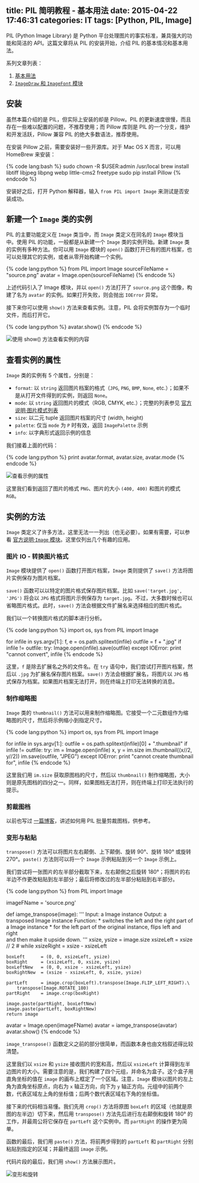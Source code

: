 title: PIL 简明教程 - 基本用法
date: 2015-04-22 17:46:31
categories: IT
tags: [Python, PIL, Image]
---

PIL (Python Image Library) 是 Python 平台处理图片的事实标准，兼具强大的功能和简洁的 API。这篇文章将从 PIL 的安装开始，介绍 PIL 的基本情况和基本用法。

系列文章列表：

1. [基本用法]({{site.url}}/2015/04/22/pil-tutorial-basic-usage/)
2. [`ImageDraw` 和 `ImageFont` 模块]({{site.url}}/2015/05/05/pil-tutorial-imagedraw-and-imagefont/)

<!--more-->

## 安装

虽然本篇介绍的是 PIL，但实际上安装的却是 Pillow。PIL 的更新速度很慢，而且存在一些难以配置的问题，不推荐使用；而 Pillow 库则是 PIL 的一个分支，维护和开发活跃，Pillow 兼容 PIL 的绝大多数语法，推荐使用。

在安装 Pillow 之前，需要安装好一些开源库。对于 Mac OS X 而言，可以用 HomeBrew 来安装：

{% code lang:bash %}
sudo chown -R $USER:admin /usr/local
brew install libtiff libjpeg libpng webp little-cms2 freetype
sudo pip install Pillow
{% endcode %}

安装好之后，打开 Python 解释器，输入 `from PIL import Image` 来测试是否安装成功。

## 新建一个 `Image` 类的实例

PIL 的主要功能定义在 `Image` 类当中，而 `Image` 类定义在同名的 `Image` 模块当中。使用 PIL 的功能，一般都是从新建一个 `Image` 类的实例开始。新建 `Image` 类的实例有多种方法。你可以用 `Image` 模块的 `open()` 函数打开已有的图片档案，也可以处理其它的实例，或者从零开始构建一个实例。

{% code lang:python %}
from PIL import Image
sourceFileName = "source.png"
avatar         = Image.open(sourceFileName)
{% endcode %}

上述代码引入了 Image 模块，并以 `open()` 方法打开了 `source.png` 这个图像，构建了名为 `avatar` 的实例。如果打开失败，则会抛出 `IOError` 异常。

接下来你可以使用 `show()` 方法来查看实例。注意，PIL 会将实例暂存为一个临时文件，而后打开它。

{% code lang:python %}
avatar.show()
{% endcode %}

![使用 `show()` 方法查看实例的内容 ]({{site.url}}/attachment/images/Python/pil-tutorial/Image_show.png)

## 查看实例的属性

`Image` 类的实例有 5 个属性，分别是：

* `format`: 以 `string` 返回图片档案的格式（`JPG`, `PNG`, `BMP`, `None`, etc.）；如果不是从打开文件得到的实例，则返回 `None`。
* `mode`: 以 `string` 返回图片的模式（RGB, CMYK, etc.）；完整的列表参见 [官方说明·图片模式列表][mode-list]
* `size`: 以二元 tuple 返回图片档案的尺寸 (width, height)
* `palette`: 仅当 `mode` 为 `P` 时有效，返回 `ImagePalette` 示例
* `info`: 以字典形式返回示例的信息

我们接着上面的代码：

{% code lang:python %}
print avatar.format, avatar.size, avatar.mode
{% endcode %}

![查看示例的属性 ]({{site.url}}/attachment/images/Python/pil-tutorial/Image_attrib.png)

这里我们看到返回了图片的格式 `PNG`、图片的大小 `(400, 400)` 和图片的模式 `RGB`。

## 实例的方法

`Image` 类定义了许多方法，这里无法一一列出（也无必要）。如果有需要，可以参看 [官方说明·`Image` 模块][Image-module]。这里仅列出几个有趣的应用。

### 图片 IO - 转换图片格式

`Image` 模块提供了 `open()` 函数打开图片档案，`Image` 类则提供了 `save()` 方法将图片实例保存为图片档案。

`save()` 函数可以以特定的图片格式保存图片档案。比如 `save('target.jpg', 'JPG')` 将会以 `JPG` 格式将图片示例保存为 `target.jpg`。不过，大多数时候也可以省略图片格式。此时，`save()` 方法会根据文件扩展名来选择相应的图片格式。

我们以一个转换图片格式的脚本进行分析。

{% code lang:python %}
import os, sys
from PIL import Image

for infile in sys.argv[1:]:
    f, e = os.path.splitext(infile)
    outfile = f + ".jpg"
    if infile != outfile:
        try:
            Image.open(infile).save(outfile)
        except IOError:
            print "cannot convert", infile
{% endcode %}

这里，`f` 是除去扩展名之外的文件名。在 `try` 语句中，我们尝试打开图片档案，然后以 `.jpg` 为扩展名保存图片档案。`save()` 方法会根据扩展名，将图片以 `JPG` 格式保存为档案。如果图片档案无法打开，则在终端上打印无法转换的消息。

### 制作缩略图

`Image` 类的 `thumbnail()` 方法可以用来制作缩略图。它接受一个二元数组作为缩略图的尺寸，然后将示例缩小到指定尺寸。

{% code lang:python %}
import os, sys
from PIL import Image

for infile in sys.argv[1:]:
    outfile = os.path.splitext(infile)[0] + ".thumbnail"
    if infile != outfile:
        try:
            im   = Image.open(infile)
            x, y = im.size
            im.thumbnail((x//2, y//2))
            im.save(outfile, "JPEG")
        except IOError:
            print "cannot create thumbnail for", infile
{% endcode %}

这里我们用 `im.size` 获取原图档的尺寸，然后以 `thumbnail()` 制作缩略图，大小则是原先图档的四分之一。同样，如果图档无法打开，则在终端上打印无法执行的提示。

### 剪裁图档

以前也写过 [一篇博客][incise-img]，讲述如何用 PIL 批量剪裁图档，供参考。

### 变形与粘贴

`transpose()` 方法可以将图片左右颠倒、上下颠倒、旋转 90°、旋转 180° 或旋转 270°。`paste()` 方法则可以将一个 `Image` 示例粘贴到另一个 `Image` 示例上。

我们尝试将一张图片的左半部分截取下来，左右颠倒之后旋转 180°；将图片的右半边不作更改粘贴到左半部分；最后将修改过的左半部分粘贴到右半部分。

{% code lang:python %}
from PIL import Image

imageFName = 'source.png'

def iamge_transpose(image):
    '''
        Input: a Image instance
        Output: a transposed Image instance
        Function:
            * switches the left and the right part of a Image instance
            * for the left part of the original instance, flips left and right\
                and then make it upside down.
    '''
    xsize, ysize = image.size
    xsizeLeft    = xsize // 2 # while xsizeRight = xsize - xsizeLeft

    boxLeft      = (0, 0, xsizeLeft, ysize)
    boxRight     = (xsizeLeft, 0, xsize, ysize)
    boxLeftNew   = (0, 0, xsize - xsizeLeft, ysize)
    boxRightNew  = (xsize - xsizeLeft, 0, xsize, ysize)

    partLeft     = image.crop(boxLeft).transpose(Image.FLIP_LEFT_RIGHT).\
        transpose(Image.ROTATE_180)
    partRight    = image.crop(boxRight)

    image.paste(partRight, boxLeftNew)
    image.paste(partLeft, boxRightNew)
    return image

avatar = Image.open(imageFName)
avatar = iamge_transpose(avatar)
avatar.show()
{% endcode %}

`image_transpose()` 函数定义之前的部分很简单，而函数本身也由文档叙述得比较清楚。

这里我们以 `xsize` 和 `ysize` 接收图片的宽和高，然后以 `xsizeLeft` 计算得到左半边图片的大小。需要注意的是，我们构建了四个元组，并命名为盒子。这个盒子用直角坐标的值在 `image` 的画布上框定了一个区域。注意，`Image` 模块以图片的左上角为直角坐标原点，向右为 `x` 轴正方向，向下为 `y` 轴正方向。元组中的前两个数，代表区域左上角的坐标值；后两个数代表区域右下角的坐标值。

接下来的代码相当易懂。我们先用 `crop()` 方法将原图 `boxLeft` 的区域（也就是原图的左半边）切下来，然后用 `transpose()` 方法先后进行左右颠倒和旋转 180° 的工作，并最周公将它保存在 `partLeft` 这个实例中。而 `partRight` 的操作更为简单。

函数的最后，我们用 `paste()` 方法，将前两步得到的 `partLeft` 和 `partRight` 分别粘贴到指定的区域；并最终返回 `image` 示例。

代码片段的最后，我们用 `show()` 方法展示图片。

![变形和旋转 ]({{site.url}}/attachment/images/Python/pil-tutorial/transpose_paste.png)



[PIL-website]: http://pythonware.com/products/pil/
[mode-list]: http://effbot.org/imagingbook/concepts.htm#mode
[Image-module]: http://effbot.org/imagingbook/image.htm
[incise-img]: http://liam0205.me/2014/01/27/Py-Incise-Images/
